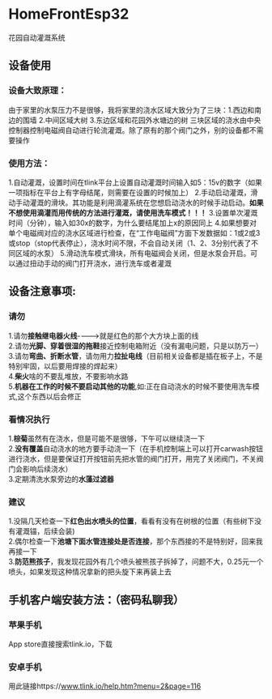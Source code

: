 # HomeFrontEsp32
花园自动灌溉系统

## 设备使用
### 设备大致原理：
由于家里的水泵压力不是很够，我将家里的浇水区域大致分为了三块：1.西边和南边的围墙 2.中间区域大树 3.东边区域和花园外水塘边的树
三块区域的浇水由中央控制器控制电磁阀自动进行轮流灌溉。除了原有的那个阀门之外，别的设备都不需要操作

### 使用方法：
1.自动灌溉，设置时间在tlink平台上设置自动灌溉时间输入如5：15v的数字（如果一项指标在平台上有字母结尾，则需要在设置的时候加上）
2.手动启动灌溉，滑动手动灌溉的滑块。其功能是利用滴灌系统在您想启动浇水的时候手动启动。**如果不想使用滴灌而用传统的方法进行灌溉，请使用洗车模式！！！**
3.设置单次灌溉时间（分钟），输入如30x的数字，为什么要结尾加上x的原因同上
4.如果想要对单个电磁阀对应的浇水区域进行检查，在“工作电磁阀”方面下发数据如：1或2或3或stop（stop代表停止），浇水时间不限，不会自动关闭（1、2、3分别代表了不同区域的水泵）
5.滑动洗车模式滑块，所有电磁阀会关闭，但是水泵会开启。可以通过扭动手动的阀门打开浇水，进行洗车或者灌溉

## 设备注意事项:
### 请勿
1.请勿**接触继电器火线**---->就是红色的那个大方块上面的线<br>
2.请勿**光脚、穿着很湿的拖鞋**接近控制电箱附近（没有漏电问题，只是以防万一）<br>
3.请勿**弯曲、折断水管**，请勿用力**拉扯电线**（目前相关设备都是插在板子上，不是特别牢固，以后要用焊接的焊起来）<br>
4.**柴火**啥的不要乱堆放，不要影响水路<br>
5.**机器在工作的时候不要启动其他的功能**,如:正在自动浇水的时候不要使用洗车模式,这个东西以后会修正

### 看情况执行
1.**棕菊**虽然有在浇水，但是可能不是很够，下午可以继续浇一下<br>
2.**没有覆盖**自动浇水的地方要手动浇一下（在手机控制端上可以打开carwash按钮进行浇水，但是要保证打开按钮前先把水管的阀门打开，用完了关闭阀门，不关阀门会影响后续浇水）<br>
3.定期清洗水泵旁边的**水藻过滤器**

### 建议
1.没隔几天检查一下**红色出水喷头的位置**，看看有没有在树根的位置（有些树下没有灌溉锚，后续会装)<br>
2.偶尔检查一下**池塘下面水管连接处是否连接**，那个东西接的不是特别好，回来我再接一下<br>
3.**防范熊孩子**，我发现花园外有几个喷头被熊孩子拆掉了，问题不大，0.25元一个喷头，如果发现这种情况拿新的把头旋下来再装上去<br>

## 手机客户端安装方法：（密码私聊我）
### 苹果手机
App store直接搜索tlink.io，下载<br>
### 安卓手机
用此链接https://www.tlink.io/help.htm?menu=2&page=116<br>
